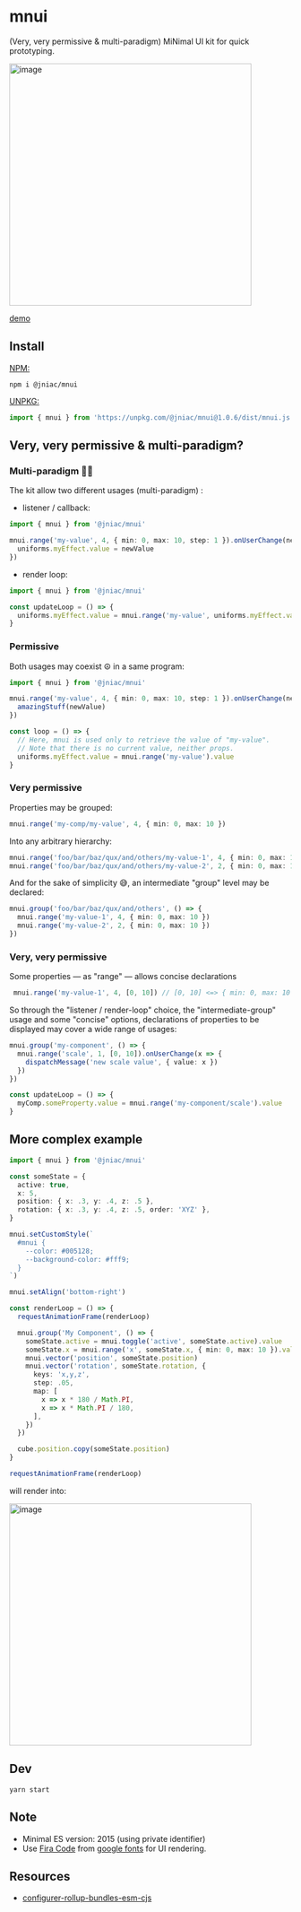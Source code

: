 # mnui 
(Very, very permissive & multi-paradigm) MiNimal UI kit for quick prototyping.

<a href="https://jniac.github.io/mnui/test/demo/shader">
<img width="432" alt="image" src="https://user-images.githubusercontent.com/11039919/196380754-813b4874-2c2a-43ae-8629-bea31a0b208b.jpg">
</a>

[demo](https://jniac.github.io/mnui/test/demo/)


## Install

[NPM:](https://www.npmjs.com/package/@jniac/mnui)
```
npm i @jniac/mnui
```

[UNPKG:](https://unpkg.com/@jniac/mnui@1.0.6/dist/mnui.js)
```js
import { mnui } from 'https://unpkg.com/@jniac/mnui@1.0.6/dist/mnui.js'
```

## Very, very permissive & multi-paradigm?

### Multi-paradigm 👩‍🎤
The kit allow two different usages (multi-paradigm) :

- listener / callback:
```ts
import { mnui } from '@jniac/mnui'

mnui.range('my-value', 4, { min: 0, max: 10, step: 1 }).onUserChange(newValue => {
  uniforms.myEffect.value = newValue
})
```
- render loop:
```ts
import { mnui } from '@jniac/mnui'

const updateLoop = () => {
  uniforms.myEffect.value = mnui.range('my-value', uniforms.myEffect.value, { min: 0, max: 10, step: 1 }).value
}
```

### Permissive
Both usages may coexist ☮ in a same program:
```ts
import { mnui } from '@jniac/mnui'

mnui.range('my-value', 4, { min: 0, max: 10, step: 1 }).onUserChange(newValue => {
  amazingStuff(newValue)
})

const loop = () => {
  // Here, mnui is used only to retrieve the value of "my-value".
  // Note that there is no current value, neither props.
  uniforms.myEffect.value = mnui.range('my-value').value
}
```

### Very permissive
Properties may be grouped:
```ts
mnui.range('my-comp/my-value', 4, { min: 0, max: 10 })
```
Into any arbitrary hierarchy:
```ts
mnui.range('foo/bar/baz/qux/and/others/my-value-1', 4, { min: 0, max: 10 })
mnui.range('foo/bar/baz/qux/and/others/my-value-2', 2, { min: 0, max: 10 })
```
And for the sake of simplicity 😅, an intermediate "group" level may be declared: 
```ts
mnui.group('foo/bar/baz/qux/and/others', () => {
  mnui.range('my-value-1', 4, { min: 0, max: 10 })
  mnui.range('my-value-2', 2, { min: 0, max: 10 })
})
```

### Very, very permissive
Some properties — as "range" — allows concise declarations
```ts
 mnui.range('my-value-1', 4, [0, 10]) // [0, 10] <=> { min: 0, max: 10 }
```

So through the "listener / render-loop" choice, the "intermediate-group" usage and some "concise" options, declarations of properties to be displayed may cover a wide range of usages:
```ts
mnui.group('my-component', () => {
  mnui.range('scale', 1, [0, 10]).onUserChange(x => {
    dispatchMessage('new scale value', { value: x })
  })
})

const updateLoop = () => {
  myComp.someProperty.value = mnui.range('my-component/scale').value
}
```


## More complex example
```ts
import { mnui } from '@jniac/mnui'

const someState = {
  active: true,
  x: 5,
  position: { x: .3, y: .4, z: .5 },
  rotation: { x: .3, y: .4, z: .5, order: 'XYZ' },
}

mnui.setCustomStyle(`
  #mnui {
    --color: #005128;
    --background-color: #fff9;
  }
`)

mnui.setAlign('bottom-right')

const renderLoop = () => {
  requestAnimationFrame(renderLoop)

  mnui.group('My Component', () => {
    someState.active = mnui.toggle('active', someState.active).value
    someState.x = mnui.range('x', someState.x, { min: 0, max: 10 }).value
    mnui.vector('position', someState.position)
    mnui.vector('rotation', someState.rotation, { 
      keys: 'x,y,z', 
      step: .05,
      map: [
        x => x * 180 / Math.PI, 
        x => x * Math.PI / 180,
      ], 
    })
  })

  cube.position.copy(someState.position)
}

requestAnimationFrame(renderLoop)
```
will render into: 

<img width="432" alt="image" src="https://user-images.githubusercontent.com/11039919/196382125-4a710df2-106a-4ff4-8570-d331864eeb71.png">


## Dev
```
yarn start
```

## Note
- Minimal ES version: 2015 (using private identifier)
- Use [Fira Code](https://github.com/tonsky/FiraCode) from [google fonts](https://fonts.google.com/specimen/Fira+Code?query=fira+code) for UI rendering.

## Resources
- [configurer-rollup-bundles-esm-cjs](https://buzut.net/configurer-rollup-bundles-esm-cjs/#Installer-les-dependances)
